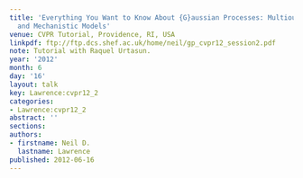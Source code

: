 ```yaml
---
title: 'Everything You Want to Know About {G}aussian Processes: Multioutput Covariances
  and Mechanistic Models'
venue: CVPR Tutorial, Providence, RI, USA
linkpdf: ftp://ftp.dcs.shef.ac.uk/home/neil/gp_cvpr12_session2.pdf
note: Tutorial with Raquel Urtasun.
year: '2012'
month: 6
day: '16'
layout: talk
key: Lawrence:cvpr12_2
categories:
- Lawrence:cvpr12_2
abstract: ''
sections: 
authors:
- firstname: Neil D.
  lastname: Lawrence
published: 2012-06-16
---
```

